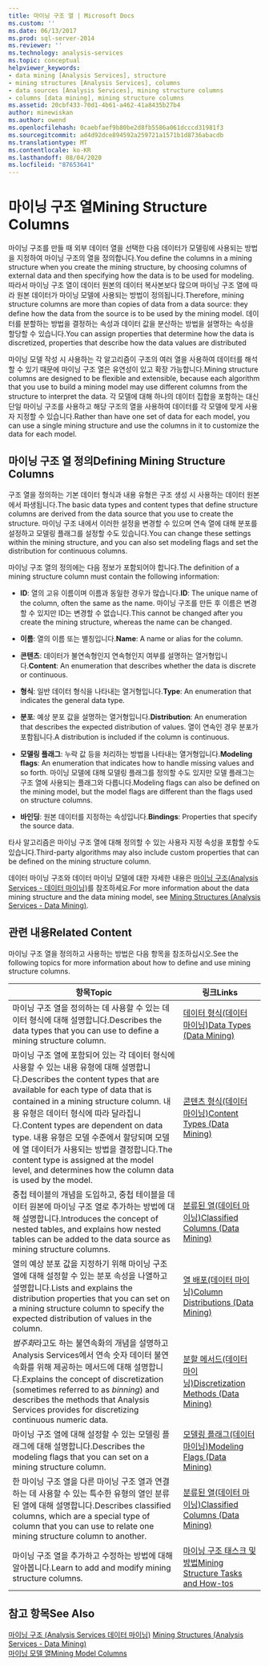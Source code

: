 ```yaml
---
title: 마이닝 구조 열 | Microsoft Docs
ms.custom: ''
ms.date: 06/13/2017
ms.prod: sql-server-2014
ms.reviewer: ''
ms.technology: analysis-services
ms.topic: conceptual
helpviewer_keywords:
- data mining [Analysis Services], structure
- mining structures [Analysis Services], columns
- data sources [Analysis Services], mining structure columns
- columns [data mining], mining structure columns
ms.assetid: 20cbf433-70d1-4b61-a462-41a8435b27b4
author: minewiskan
ms.author: owend
ms.openlocfilehash: 0caebfaef9b80be2d8fb5586a061dcccd31981f3
ms.sourcegitcommit: ad4d92dce894592a259721a1571b1d8736abacdb
ms.translationtype: MT
ms.contentlocale: ko-KR
ms.lasthandoff: 08/04/2020
ms.locfileid: "87653641"
---
```

# <a name="mining-structure-columns"></a><span data-ttu-id="b226c-102">마이닝 구조 열</span><span class="sxs-lookup"><span data-stu-id="b226c-102">Mining Structure Columns</span></span>
  <span data-ttu-id="b226c-103">마이닝 구조를 만들 때 외부 데이터 열을 선택한 다음 데이터가 모델링에 사용되는 방법을 지정하여 마이닝 구조의 열을 정의합니다.</span><span class="sxs-lookup"><span data-stu-id="b226c-103">You define the columns in a mining structure when you create the mining structure, by choosing columns of external data and then specifying how the data is to be used for modeling.</span></span> <span data-ttu-id="b226c-104">따라서 마이닝 구조 열이 데이터 원본의 데이터 복사본보다 많으며 마이닝 구조 열에 따라 원본 데이터가 마이닝 모델에 사용되는 방법이 정의됩니다.</span><span class="sxs-lookup"><span data-stu-id="b226c-104">Therefore, mining structure columns are more than copies of data from a data source: they define how the data from the source is to be used by the mining model.</span></span> <span data-ttu-id="b226c-105">데이터를 분할하는 방법을 결정하는 속성과 데이터 값을 분산하는 방법을 설명하는 속성을 할당할 수 있습니다.</span><span class="sxs-lookup"><span data-stu-id="b226c-105">You can assign properties that determine how the data is discretized, properties that describe how the data values are distributed</span></span>  
  
 <span data-ttu-id="b226c-106">마이닝 모델 작성 시 사용하는 각 알고리즘이 구조의 여러 열을 사용하여 데이터를 해석할 수 있기 때문에 마이닝 구조 열은 유연성이 있고 확장 가능합니다.</span><span class="sxs-lookup"><span data-stu-id="b226c-106">Mining structure columns are designed to be flexible and extensible, because each algorithm that you use to build a mining model may use different columns from the structure to interpret the data.</span></span> <span data-ttu-id="b226c-107">각 모델에 대해 하나의 데이터 집합을 포함하는 대신 단일 마이닝 구조를 사용하고 해당 구조의 열을 사용하여 데이터를 각 모델에 맞게 사용자 지정할 수 있습니다.</span><span class="sxs-lookup"><span data-stu-id="b226c-107">Rather than have one set of data for each model, you can use a single mining structure and use the columns in it to customize the data for each model.</span></span>  
  
## <a name="defining-mining-structure-columns"></a><span data-ttu-id="b226c-108">마이닝 구조 열 정의</span><span class="sxs-lookup"><span data-stu-id="b226c-108">Defining Mining Structure Columns</span></span>  
 <span data-ttu-id="b226c-109">구조 열을 정의하는 기본 데이터 형식과 내용 유형은 구조 생성 시 사용하는 데이터 원본에서 파생됩니다.</span><span class="sxs-lookup"><span data-stu-id="b226c-109">The basic data types and content types that define structure columns are derived from the data source that you use to create the structure.</span></span> <span data-ttu-id="b226c-110">마이닝 구조 내에서 이러한 설정을 변경할 수 있으며 연속 열에 대해 분포를 설정하고 모델링 플래그를 설정할 수도 있습니다.</span><span class="sxs-lookup"><span data-stu-id="b226c-110">You can change these settings within the mining structure, and you can also set modeling flags and set the distribution for continuous columns.</span></span>  
  
 <span data-ttu-id="b226c-111">마이닝 구조 열의 정의에는 다음 정보가 포함되어야 합니다.</span><span class="sxs-lookup"><span data-stu-id="b226c-111">The definition of a mining structure column must contain the following information:</span></span>  
  
-   <span data-ttu-id="b226c-112">**ID**: 열의 고유 이름이며 이름과 동일한 경우가 많습니다.</span><span class="sxs-lookup"><span data-stu-id="b226c-112">**ID**: The unique name of the column, often the same as the name.</span></span> <span data-ttu-id="b226c-113">마이닝 구조를 만든 후 이름은 변경할 수 있지만 ID는 변경할 수 없습니다.</span><span class="sxs-lookup"><span data-stu-id="b226c-113">This cannot be changed after you create the mining structure, whereas the name can be changed.</span></span>  
  
-   <span data-ttu-id="b226c-114">**이름**: 열의 이름 또는 별칭입니다.</span><span class="sxs-lookup"><span data-stu-id="b226c-114">**Name**: A name or alias for the column.</span></span>  
  
-   <span data-ttu-id="b226c-115">**콘텐츠**: 데이터가 불연속형인지 연속형인지 여부를 설명하는 열거형입니다.</span><span class="sxs-lookup"><span data-stu-id="b226c-115">**Content**: An enumeration that describes whether the data is discrete or continuous.</span></span>  
  
-   <span data-ttu-id="b226c-116">**형식**: 일반 데이터 형식을 나타내는 열거형입니다.</span><span class="sxs-lookup"><span data-stu-id="b226c-116">**Type**: An enumeration that indicates the general data type.</span></span>  
  
-   <span data-ttu-id="b226c-117">**분포**: 예상 분포 값을 설명하는 열거형입니다.</span><span class="sxs-lookup"><span data-stu-id="b226c-117">**Distribution**: An enumeration that describes the expected distribution of values.</span></span> <span data-ttu-id="b226c-118">열이 연속인 경우 분포가 포함됩니다.</span><span class="sxs-lookup"><span data-stu-id="b226c-118">A distribution is included if the column is continuous.</span></span>  
  
-   <span data-ttu-id="b226c-119">**모델링 플래그**: 누락 값 등을 처리하는 방법을 나타내는 열거형입니다.</span><span class="sxs-lookup"><span data-stu-id="b226c-119">**Modeling flags**: An enumeration that indicates how to handle missing values and so forth.</span></span> <span data-ttu-id="b226c-120">마이닝 모델에 대해 모델링 플래그를 정의할 수도 있지만 모델 플래그는 구조 열에 사용되는 플래그와 다릅니다.</span><span class="sxs-lookup"><span data-stu-id="b226c-120">Modeling flags can also be defined on the mining model, but the model flags are different than the flags used on structure columns.</span></span>  
  
-   <span data-ttu-id="b226c-121">**바인딩**: 원본 데이터를 지정하는 속성입니다.</span><span class="sxs-lookup"><span data-stu-id="b226c-121">**Bindings**: Properties that specify the source data.</span></span>  
  
 <span data-ttu-id="b226c-122">타사 알고리즘은 마이닝 구조 열에 대해 정의할 수 있는 사용자 지정 속성을 포함할 수도 있습니다.</span><span class="sxs-lookup"><span data-stu-id="b226c-122">Third-party algorithms may also include custom properties that can be defined on the mining structure column.</span></span>  
  
 <span data-ttu-id="b226c-123">데이터 마이닝 구조와 데이터 마이닝 모델에 대한 자세한 내용은 [마이닝 구조&#40;Analysis Services - 데이터 마이닝&#41;](mining-structures-analysis-services-data-mining.md)를 참조하세요.</span><span class="sxs-lookup"><span data-stu-id="b226c-123">For more information about the data mining structure and the data mining model, see [Mining Structures &#40;Analysis Services - Data Mining&#41;](mining-structures-analysis-services-data-mining.md).</span></span>  
  
## <a name="related-content"></a><span data-ttu-id="b226c-124">관련 내용</span><span class="sxs-lookup"><span data-stu-id="b226c-124">Related Content</span></span>  
 <span data-ttu-id="b226c-125">마이닝 구조 열을 정의하고 사용하는 방법은 다음 항목을 참조하십시오.</span><span class="sxs-lookup"><span data-stu-id="b226c-125">See the following topics for more information about how to define and use mining structure columns.</span></span>  
  
|<span data-ttu-id="b226c-126">항목</span><span class="sxs-lookup"><span data-stu-id="b226c-126">Topic</span></span>|<span data-ttu-id="b226c-127">링크</span><span class="sxs-lookup"><span data-stu-id="b226c-127">Links</span></span>|  
|-----------|-----------|  
|<span data-ttu-id="b226c-128">마이닝 구조 열을 정의하는 데 사용할 수 있는 데이터 형식에 대해 설명합니다.</span><span class="sxs-lookup"><span data-stu-id="b226c-128">Describes the data types that you can use to define a mining structure column.</span></span>|[<span data-ttu-id="b226c-129">데이터 형식&#40;데이터 마이닝&#41;</span><span class="sxs-lookup"><span data-stu-id="b226c-129">Data Types &#40;Data Mining&#41;</span></span>](data-types-data-mining.md)|  
|<span data-ttu-id="b226c-130">마이닝 구조 열에 포함되어 있는 각 데이터 형식에 사용할 수 있는 내용 유형에 대해 설명합니다.</span><span class="sxs-lookup"><span data-stu-id="b226c-130">Describes the content types that are available for each type of data that is contained in a mining structure column.</span></span> <span data-ttu-id="b226c-131">내용 유형은 데이터 형식에 따라 달라집니다.</span><span class="sxs-lookup"><span data-stu-id="b226c-131">Content types are dependent on data type.</span></span> <span data-ttu-id="b226c-132">내용 유형은 모델 수준에서 할당되며 모델에 열 데이터가 사용되는 방법을 결정합니다.</span><span class="sxs-lookup"><span data-stu-id="b226c-132">The content type is assigned at the model level, and determines how the column data is used by the model.</span></span>|[<span data-ttu-id="b226c-133">콘텐츠 형식&#40;데이터 마이닝&#41;</span><span class="sxs-lookup"><span data-stu-id="b226c-133">Content Types &#40;Data Mining&#41;</span></span>](content-types-data-mining.md)|  
|<span data-ttu-id="b226c-134">중첩 테이블의 개념을 도입하고, 중첩 테이블을 데이터 원본에 마이닝 구조 열로 추가하는 방법에 대해 설명합니다.</span><span class="sxs-lookup"><span data-stu-id="b226c-134">Introduces the concept of nested tables, and explains how nested tables can be added to the data source as mining structure columns.</span></span>|[<span data-ttu-id="b226c-135">분류된 열&#40;데이터 마이닝&#41;</span><span class="sxs-lookup"><span data-stu-id="b226c-135">Classified Columns &#40;Data Mining&#41;</span></span>](classified-columns-data-mining.md)|  
|<span data-ttu-id="b226c-136">열의 예상 분포 값을 지정하기 위해 마이닝 구조 열에 대해 설정할 수 있는 분포 속성을 나열하고 설명합니다.</span><span class="sxs-lookup"><span data-stu-id="b226c-136">Lists and explains the distribution properties that you can set on a mining structure column to specify the expected distribution of values in the column.</span></span>|[<span data-ttu-id="b226c-137">열 배포&#40;데이터 마이닝&#41;</span><span class="sxs-lookup"><span data-stu-id="b226c-137">Column Distributions &#40;Data Mining&#41;</span></span>](column-distributions-data-mining.md)|  
|<span data-ttu-id="b226c-138">*범주화*라고도 하는 불연속화의 개념을 설명하고 Analysis Services에서 연속 숫자 데이터 불연속화를 위해 제공하는 메서드에 대해 설명합니다.</span><span class="sxs-lookup"><span data-stu-id="b226c-138">Explains the concept of discretization (sometimes referred to as *binning*) and describes the methods that Analysis Services provides for discretizing continuous numeric data.</span></span>|[<span data-ttu-id="b226c-139">분할 메서드&#40;데이터 마이닝&#41;</span><span class="sxs-lookup"><span data-stu-id="b226c-139">Discretization Methods &#40;Data Mining&#41;</span></span>](discretization-methods-data-mining.md)|  
|<span data-ttu-id="b226c-140">마이닝 구조 열에 대해 설정할 수 있는 모델링 플래그에 대해 설명합니다.</span><span class="sxs-lookup"><span data-stu-id="b226c-140">Describes the modeling flags that you can set on a mining structure column.</span></span>|[<span data-ttu-id="b226c-141">모델링 플래그&#40;데이터 마이닝&#41;</span><span class="sxs-lookup"><span data-stu-id="b226c-141">Modeling Flags &#40;Data Mining&#41;</span></span>](modeling-flags-data-mining.md)|  
|<span data-ttu-id="b226c-142">한 마이닝 구조 열을 다른 마이닝 구조 열과 연결하는 데 사용할 수 있는 특수한 유형의 열인 분류된 열에 대해 설명합니다.</span><span class="sxs-lookup"><span data-stu-id="b226c-142">Describes classified columns, which are a special type of column that you can use to relate one mining structure column to another.</span></span>|[<span data-ttu-id="b226c-143">분류된 열&#40;데이터 마이닝&#41;</span><span class="sxs-lookup"><span data-stu-id="b226c-143">Classified Columns &#40;Data Mining&#41;</span></span>](classified-columns-data-mining.md)|  
|<span data-ttu-id="b226c-144">마이닝 구조 열을 추가하고 수정하는 방법에 대해 알아봅니다.</span><span class="sxs-lookup"><span data-stu-id="b226c-144">Learn to add and modify mining structure columns.</span></span>|[<span data-ttu-id="b226c-145">마이닝 구조 태스크 및 방법</span><span class="sxs-lookup"><span data-stu-id="b226c-145">Mining Structure Tasks and How-tos</span></span>](mining-structure-tasks-and-how-tos.md)|  
  
## <a name="see-also"></a><span data-ttu-id="b226c-146">참고 항목</span><span class="sxs-lookup"><span data-stu-id="b226c-146">See Also</span></span>  
 <span data-ttu-id="b226c-147">[마이닝 구조 &#40;Analysis Services 데이터 마이닝&#41;](mining-structures-analysis-services-data-mining.md) </span><span class="sxs-lookup"><span data-stu-id="b226c-147">[Mining Structures &#40;Analysis Services - Data Mining&#41;](mining-structures-analysis-services-data-mining.md) </span></span>  
 [<span data-ttu-id="b226c-148">마이닝 모델 열</span><span class="sxs-lookup"><span data-stu-id="b226c-148">Mining Model Columns</span></span>](mining-model-columns.md)  
  
  
